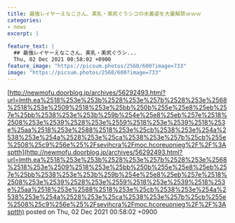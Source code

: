 ```yaml
---
title: 最強レイヤーえなこさん、美乳・美尻ぐうシコの水着姿を大量解禁ｗｗｗ
categories:
- news
excerpt: |
  
feature_text: |
  ## 最強レイヤーえなこさん、美乳・美尻ぐうシ...
  Thu, 02 Dec 2021 00:58:02 +0900
feature_image: "https://picsum.photos/2560/600?image=733"
image: "https://picsum.photos/2560/600?image=733"
---
```


[http://newmofu.doorblog.jp/archives/56292493.html?url=lmth.ea%2518%253e%253b%2528%253e%257b%2528%253e%2568%2518%253e%2509%2518%253e%25bb%250b%255e%25e8%25eb%257e%25bb%2538%253e%253b%259b%254e%25e8%25eb%257e%2518%2508%253e%2539%2528%253e%2559%2518%253e%2539%2518%253e%25aa%2518%253e%2588%2518%253e%25cb%2538%253e%254a%2538%253e%254a%2528%253e%25ca%2538%253e%257b%25cb%255e%2508%25c9%256e%25%2Fsevihcra%2Fmoc.hcoreuonieg%2F%2F%3Asptth](http://newmofu.doorblog.jp/archives/56292493.html?url=lmth.ea%2518%253e%253b%2528%253e%257b%2528%253e%2568%2518%253e%2509%2518%253e%25bb%250b%255e%25e8%25eb%257e%25bb%2538%253e%253b%259b%254e%25e8%25eb%257e%2518%2508%253e%2539%2528%253e%2559%2518%253e%2539%2518%253e%25aa%2518%253e%2588%2518%253e%25cb%2538%253e%254a%2538%253e%254a%2528%253e%25ca%2538%253e%257b%25cb%255e%2508%25c9%256e%25%2Fsevihcra%2Fmoc.hcoreuonieg%2F%2F%3Asptth)
posted on Thu, 02 Dec 2021 00:58:02 +0900

<!--more-->


